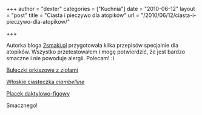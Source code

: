 +++
author = "dexter"
categories = ["Kuchnia"]
date = "2010-06-12"
layout = "post"
title = "Ciasta i pieczywo dla atopików"
url = "/2010/06/12/ciasta-i-pieczywo-dla-atopikow/"

+++

Autorka bloga [2smaki.pl][1] przygotowała kilka przepisów specjalnie dla atopików. Wszystko przetestowałem i mogę potwierdzić, że jest bardzo smaczne i nie powoduje alergii. Polecam! <img src="http://blog.atopowe.pl/wp-includes/images/smilies/simple-smile.png" alt=":)" class="wp-smiley" style="height: 1em; max-height: 1em;" />

[Bułeczki orkiszowe z ziołami][2]

[Włoskie ciasteczka _ciambelline_][3]

[Placek daktylowo-figowy][4]

Smacznego!

 [1]: http://www.2smaki.pl
 [2]: http://www.2smaki.pl/index.php/pieczywo/bulki-orkiszowe-z-ziolami/
 [3]: http://www.2smaki.pl/index.php/ciastka/ciambelline-al-vino-wloskie-ciasteczka/
 [4]: http://www.2smaki.pl/index.php/ciasta/placek-daktylowo-figowy/
